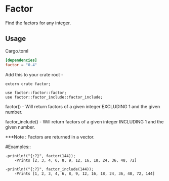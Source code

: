 Factor
====

Find the factors for any integer.

## Usage

Cargo.toml  

```toml
[dependencies]
factor = "0.4"
```

Add this to your crate root -

```toml#
extern crate factor;

use factor::factor::factor;
use factor::factor_include::factor_include;
```
   factor() - Will return factors of a given integer EXCLUDING 1 and the given number.
   
   factor_include() - Will return factors of a given integer INCLUDING 1 and the given number.
   
***Note : Factors are returned in a vector.

#Examples::

```
-println!("{:?}", factor(144));
    -Prints [2, 3, 4, 6, 8, 9, 12, 16, 18, 24, 36, 48, 72]
```

```
-println!("{:?}", factor_include(144));
    -Prints [1, 2, 3, 4, 6, 8, 9, 12, 16, 18, 24, 36, 48, 72, 144]
```

